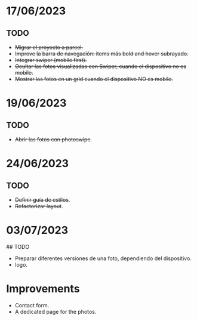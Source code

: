 # 17/06/2023

## TODO

* ~~Migrar el proyecto a parcel.~~
* ~~Improve la barra de navegación: items más bold and hover subrayado.~~
* ~~Integrar swiper (mobile first).~~
* ~~Ocultar las fotos visualizadas con Swiper, cuando el dispositivo no es mobile.~~
* ~~Mostrar las fotos en un grid cuando el dispositivo NO es mobile.~~


# 19/06/2023

## TODO

* ~~Abrir las fotos con photoswipe~~.

# 24/06/2023

## TODO

* ~~Definir guía de estilos~~.
* ~~Refactorizar layout~~.

# 03/07/2023

## TODO

* Preparar diferentes versiones de una foto, dependiendo del dispositivo.
* logo.

# Improvements

* Contact form.
* A dedicated page for the photos.

